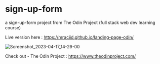 # sign-up-form
a sign-up-form project from The Odin Project (full stack web dev learning course)

Live version here : https://mraciid.github.io/landing-page-odin/

![Screenshot_2023-04-17_14-29-00](https://user-images.githubusercontent.com/100881182/232484172-544416b3-f0a4-4e27-a225-20d1b75c9ca0.png)




Check out -
The Odin Project : https://www.theodinproject.com/
